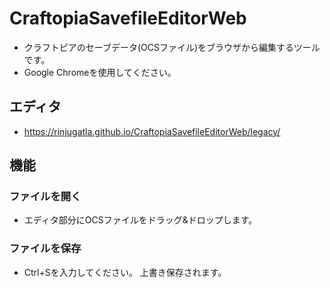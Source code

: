 # CraftopiaSavefileEditorWeb

* クラフトピアのセーブデータ(OCSファイル)をブラウザから編集するツールです。
* Google Chromeを使用してください。

## エディタ

* https://rinjugatla.github.io/CraftopiaSavefileEditorWeb/legacy/

## 機能

### ファイルを開く

* エディタ部分にOCSファイルをドラッグ&ドロップします。

### ファイルを保存

* Ctrl+Sを入力してください。
  上書き保存されます。
